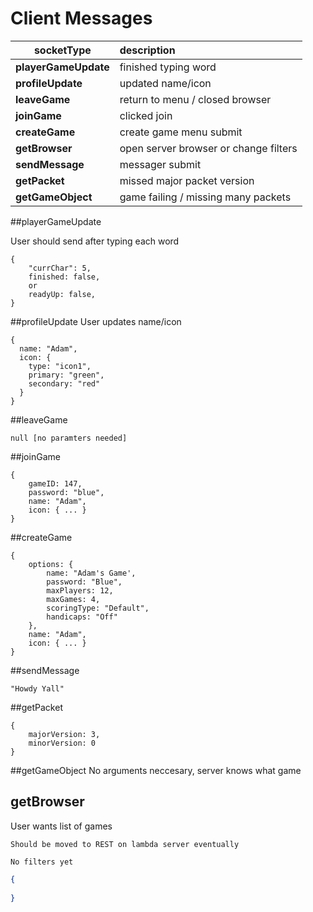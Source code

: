 # Client Messages
| socketType | description |
| ---------- | :---------- |
| **playerGameUpdate** | finished typing word|
| **profileUpdate**| updated name/icon|
| **leaveGame** | return to menu / closed browser |
| **joinGame** | clicked join |
| **createGame** | create game menu submit |
| **getBrowser**| open server browser or change filters|
| **sendMessage** | messager submit |
| **getPacket** | missed major packet version |
| **getGameObject** | game failing / missing many packets |


##playerGameUpdate

User should send after typing each word

``` 
{
    "currChar": 5,
    finished: false,
    or
    readyUp: false,
}
```

##profileUpdate
User updates name/icon
```
{
  name: "Adam",
  icon: {
    type: "icon1",
    primary: "green",
    secondary: "red"
  }
} 
```

##leaveGame
```
null [no paramters needed]
```
##joinGame
```
{
    gameID: 147,
    password: "blue",
    name: "Adam",
    icon: { ... }
}
```
##createGame
```
{
    options: {
        name: "Adam's Game',
        password: "Blue",
        maxPlayers: 12,
        maxGames: 4,
        scoringType: "Default",
        handicaps: "Off"
    },
    name: "Adam",
    icon: { ... }
}
 ```
##sendMessage
```
"Howdy Yall"
```
##getPacket
```
{
    majorVersion: 3,
    minorVersion: 0
}
```
##getGameObject
No arguments neccesary, server knows what game
## getBrowser
User wants list of games

`Should be moved to REST on lambda server eventually`

`No filters yet`
```json 
{
    
}
```


